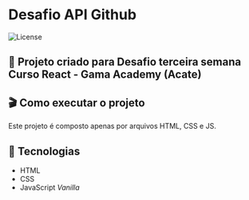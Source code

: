 # Desafio API Github

<img alt="License" src="https://img.shields.io/badge/license-MIT-brightgreen">

## 🤖 Projeto criado para Desafio terceira semana Curso React - Gama Academy (Acate)

## 🎬 Como executar o projeto
Este projeto é composto apenas por arquivos HTML, CSS e JS.

## 🔩 Tecnologias
- HTML
- CSS
- JavaScript _Vanilla_